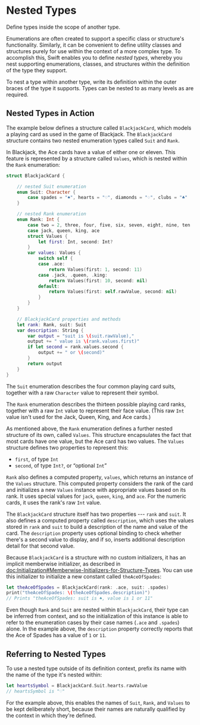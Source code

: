# Nested Types

Define types inside the scope of another type.

Enumerations are often created to support a specific class or structure's functionality.
Similarly, it can be convenient to define utility classes and structures
purely for use within the context of a more complex type.
To accomplish this, Swift enables you to define *nested types*,
whereby you nest supporting enumerations, classes, and structures
within the definition of the type they support.

To nest a type within another type,
write its definition within the outer braces of the type it supports.
Types can be nested to as many levels as are required.

## Nested Types in Action

The example below defines a structure called `BlackjackCard`,
which models a playing card as used in the game of Blackjack.
The `BlackjackCard` structure contains two nested enumeration types
called `Suit` and `Rank`.

In Blackjack, the Ace cards have a value of either one or eleven.
This feature is represented by a structure called `Values`,
which is nested within the `Rank` enumeration:

```swift
struct BlackjackCard {

    // nested Suit enumeration
    enum Suit: Character {
        case spades = "♠", hearts = "♡", diamonds = "♢", clubs = "♣"
    }

    // nested Rank enumeration
    enum Rank: Int {
        case two = 2, three, four, five, six, seven, eight, nine, ten
        case jack, queen, king, ace
        struct Values {
            let first: Int, second: Int?
        }
        var values: Values {
            switch self {
            case .ace:
                return Values(first: 1, second: 11)
            case .jack, .queen, .king:
                return Values(first: 10, second: nil)
            default:
                return Values(first: self.rawValue, second: nil)
            }
        }
    }

    // BlackjackCard properties and methods
    let rank: Rank, suit: Suit
    var description: String {
        var output = "suit is \(suit.rawValue),"
        output += " value is \(rank.values.first)"
        if let second = rank.values.second {
            output += " or \(second)"
        }
        return output
    }
}
```

<!--
  - test: `nestedTypes`

  ```swifttest
  -> struct BlackjackCard {
  ---
        // nested Suit enumeration
        enum Suit: Character {
           case spades = "♠", hearts = "♡", diamonds = "♢", clubs = "♣"
        }
  ---
        // nested Rank enumeration
        enum Rank: Int {
           case two = 2, three, four, five, six, seven, eight, nine, ten
           case jack, queen, king, ace
           struct Values {
              let first: Int, second: Int?
           }
           var values: Values {
              switch self {
                 case .ace:
                    return Values(first: 1, second: 11)
                 case .jack, .queen, .king:
                    return Values(first: 10, second: nil)
                 default:
                    return Values(first: self.rawValue, second: nil)
              }
           }
        }
  ---
        // BlackjackCard properties and methods
        let rank: Rank, suit: Suit
        var description: String {
           var output = "suit is \(suit.rawValue),"
           output += " value is \(rank.values.first)"
           if let second = rank.values.second {
              output += " or \(second)"
           }
           return output
        }
     }
  ```
-->

The `Suit` enumeration describes the four common playing card suits,
together with a raw `Character` value to represent their symbol.

The `Rank` enumeration describes the thirteen possible playing card ranks,
together with a raw `Int` value to represent their face value.
(This raw `Int` value isn't used for the Jack, Queen, King, and Ace cards.)

As mentioned above, the `Rank` enumeration defines
a further nested structure of its own, called `Values`.
This structure encapsulates the fact that most cards have one value,
but the Ace card has two values.
The `Values` structure defines two properties to represent this:

- `first`, of type `Int`
- `second`, of type `Int?`, or “optional `Int`”

`Rank` also defines a computed property, `values`,
which returns an instance of the `Values` structure.
This computed property considers the rank of the card
and initializes a new `Values` instance with appropriate values based on its rank.
It uses special values for `jack`, `queen`, `king`, and `ace`.
For the numeric cards, it uses the rank's raw `Int` value.

The `BlackjackCard` structure itself has two properties --- `rank` and `suit`.
It also defines a computed property called `description`,
which uses the values stored in `rank` and `suit` to build
a description of the name and value of the card.
The `description` property uses optional binding to check whether there's
a second value to display, and if so,
inserts additional description detail for that second value.

Because `BlackjackCard` is a structure with no custom initializers,
it has an implicit memberwise initializer,
as described in <doc:Initialization#Memberwise-Initializers-for-Structure-Types>.
You can use this initializer to initialize a new constant called `theAceOfSpades`:

```swift
let theAceOfSpades = BlackjackCard(rank: .ace, suit: .spades)
print("theAceOfSpades: \(theAceOfSpades.description)")
// Prints "theAceOfSpades: suit is ♠, value is 1 or 11"
```

<!--
  - test: `nestedTypes`

  ```swifttest
  -> let theAceOfSpades = BlackjackCard(rank: .ace, suit: .spades)
  -> print("theAceOfSpades: \(theAceOfSpades.description)")
  <- theAceOfSpades: suit is ♠, value is 1 or 11
  ```
-->

Even though `Rank` and `Suit` are nested within `BlackjackCard`,
their type can be inferred from context,
and so the initialization of this instance is able to refer to the enumeration cases
by their case names (`.ace` and `.spades`) alone.
In the example above, the `description` property correctly reports that
the Ace of Spades has a value of `1` or `11`.

## Referring to Nested Types

To use a nested type outside of its definition context,
prefix its name with the name of the type it's nested within:

```swift
let heartsSymbol = BlackjackCard.Suit.hearts.rawValue
// heartsSymbol is "♡"
```

<!--
  - test: `nestedTypes`

  ```swifttest
  -> let heartsSymbol = BlackjackCard.Suit.hearts.rawValue
  /> heartsSymbol is \"\(heartsSymbol)\"
  </ heartsSymbol is "♡"
  ```
-->

For the example above,
this enables the names of `Suit`, `Rank`, and `Values` to be kept deliberately short,
because their names are naturally qualified by the context in which they're defined.

<!--
This source file is part of the Swift.org open source project

Copyright (c) 2014 - 2022 Apple Inc. and the Swift project authors
Licensed under Apache License v2.0 with Runtime Library Exception

See https://swift.org/LICENSE.txt for license information
See https://swift.org/CONTRIBUTORS.txt for the list of Swift project authors
-->
